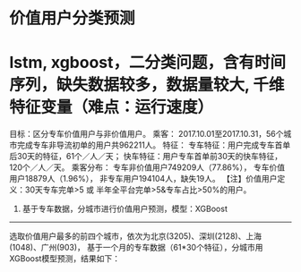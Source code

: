 # 价值用户分类预测
# lstm, xgboost，二分类问题，含有时间序列，缺失数据较多，数据量较大, 千维特征变量（难点：运行速度）

目标：区分专车价值用户与非价值用户。
乘客： 
        2017.10.01至2017.10.31，56个城市完成专车非导流初单的用户共962211人。
特征：
        专车特征：用户完成专车首单后30天的特征，61个／人／天；
        快车特征：用户专车首单前30天的快车特征，120个／人／天。
乘客分布：
         专车非价值用户749209人（77.86%），
         专车价值用户18879人（1.96%），
         非专车用户194104人，缺失19人。
【注】价值用户定义：30天专车完单>5 或 半年全平台完单>5&专车占比>50%的用户。

1. 基于专车数据，分城市进行价值用户预测，模型：XGBoost
----
选取价值用户最多的前四个城市，依次为北京(3205)、深圳(2128)、上海(1048)、广州(903)，
基于一个月的专车数据（61*30个特征），分城市用XGBoost模型预测，结果如下：

